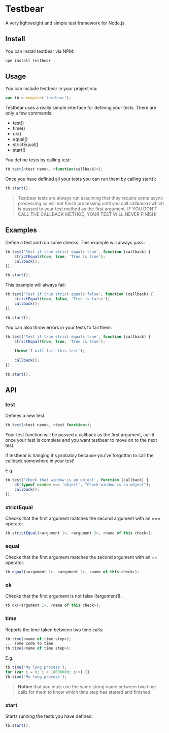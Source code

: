 # Testbear
A very lightweight and simple test framework for Node.js.

## Install
You can install testbear via NPM:

```bash
npm install testbear
```

## Usage
You can include testbear in your project via:

```js
var tb = require('testbear');
```

Testbear uses a really simple interface for defining your tests. There are only
a few commands:

* test()
* time()
* ok()
* equal()
* strictEqual()
* start()

You define tests by calling test:

```js
tb.test(<test name>, <function(callback)>);
```

Once you have defined all your tests you can run them by calling start():

```js
tb.start();
```

> Testbear tests are always run assuming that they require some async processing
so will not finish processing until you call callback() which is passed to your
test method as the first argument. IF YOU DON'T CALL THE CALLBACK METHOD, YOUR
TEST WILL NEVER FINISH!

## Examples
Define a test and run some checks. This example will always pass:

```js
tb.test('Test if true strict equals true', function (callback) {
	strictEqual(true, true, 'True is true');
	callback();
});

tb.start();
```

This example will always fail:

```js
tb.test('Test if true strict equals false', function (callback) {
	strictEqual(true, false, 'True is false');
	callback();
});

tb.start();
```

You can also throw errors in your tests to fail them:

```js
tb.test('Test if true strict equals true', function (callback) {
	strictEqual(true, true, 'True is true');
	
	throw('I will fail this test');
	
	callback();
});

tb.start();
```

## API

### test
Defines a new test.

```js
tb.test(<test name>, <test function>);
```

Your test function will be passed a callback as the first argument, call it once
your test is complete and you want testbear to move on to the next test.

If testbear is hanging it's probably because you've forgotton to call the callback
somewhere in your test!

E.g.

```js
tb.test('Check that window is an object', function (callback) {
	ok(typeof window === 'object', "Check window is an object");
	callback();
});
```

### strictEqual
Checks that the first argument matches the second argument with an === operator.

```js
tb.strictEqual(<argument 1>, <argument 2>, <name of this check>);
```

### equal
Checks that the first argument matches the second argument with an == operator.

```js
tb.equal(<argument 1>, <argument 2>, <name of this check>);
```

### ok
Checks that the first argument is not false (!argument1).

```js
tb.ok(<argument 1>, <name of this check>);
```

### time
Reports the time taken between two time calls:

```js
tb.time(<name of time step>);
... some code to time
tb.time(<name of time step>);
```

E.g.

```js
tb.time('My long process');
for (var i = 0; i < 10000000; i++) {}
tb.time('My long process');
```

> **Notice** that you must use the same string name between two time calls
for them to know which time step has started and finished.

### start
Starts running the tests you have defined:

```js
tb.start();
```